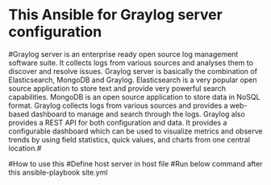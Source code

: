# This Ansible for Graylog server configuration #

#Graylog server is an enterprise ready open source log management software suite. It collects logs from various sources and analyses them to discover and resolve issues. Graylog server is basically the combination of Elasticsearch, MongoDB and Graylog. Elasticsearch is a very popular open source application to store text and provide very powerful search capabilities. MongoDB is an open source application to store data in NoSQL format. Graylog collects logs from various sources and provides a web-based dashboard to manage and search through the logs. Graylog also provides a REST API for both configuration and data. It provides a configurable dashboard which can be used to visualize metrics and observe trends by using field statistics, quick values, and charts from one central location.#

#How to use this 
#Define host server in host file
#Run below command after this
ansible-playbook site.yml 

